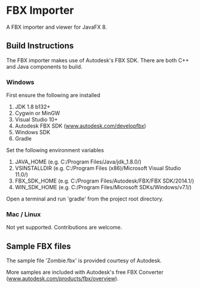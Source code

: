 FBX Importer
==============

A FBX importer and viewer for JavaFX 8.

## Build Instructions

The FBX importer makes use of Autodesk's FBX SDK. There are both C++ and Java components to build.

### Windows

First ensure the following are installed

1. JDK 1.8 b132+
2. Cygwin or MinGW
3. Visual Studio 10+
4. Autodesk FBX SDK (www.autodesk.com/developfbx)
5. Windows SDK
6. Gradle

Set the following environment variables

1. JAVA_HOME    (e.g. C:/Program Files/Java/jdk_1.8.0/)
2. VSINSTALLDIR (e.g. C:/Program Files (x86)/Microsoft Visual Studio 11.0/)
3. FBX_SDK_HOME (e.g. C:/Program Files/Autodesk/FBX/FBX SDK/2014.1/)
4. WIN_SDK_HOME (e.g. C:/Program Files/Microsoft SDKs/Windows/v7.1/)

Open a terminal and run 'gradle' from the project root directory.

### Mac / Linux

Not yet supported. Contributions are welcome.

## Sample FBX files

The sample file 'Zombie.fbx' is provided courtesy of Autodesk.

More samples are included with Autodesk's free FBX Converter (www.autodesk.com/products/fbx/overview).